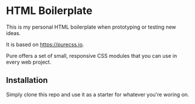 # HTML Boilerplate

This is my personal HTML boilerplate when prototyping or testing new ideas.

It is based on https://purecss.io. 

Pure offers a set of small, responsive CSS modules that you can use in every web project.

## Installation

Simply clone this repo and use it as a starter for whatever you're woring on.
